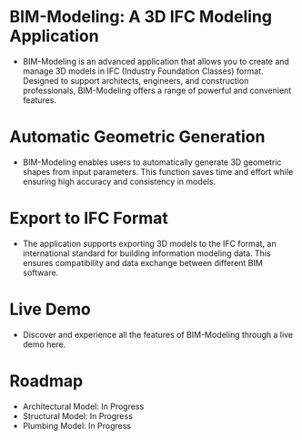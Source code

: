 # BIM-Modeling: A 3D IFC Modeling Application
  - BIM-Modeling is an advanced application that allows you to create and manage 3D models in IFC (Industry Foundation Classes) format. Designed to support architects, engineers, and construction professionals, BIM-Modeling offers a range of powerful and convenient features.
# Automatic Geometric Generation
  - BIM-Modeling enables users to automatically generate 3D geometric shapes from input parameters. This function saves time and effort while ensuring high accuracy and consistency in models.
# Export to IFC Format
  - The application supports exporting 3D models to the IFC format, an international standard for building information modeling data. This ensures compatibility and data exchange between different BIM software.
# Live Demo
  - Discover and experience all the features of BIM-Modeling through a live demo here.
# Roadmap
  - Architectural Model: In Progress
  - Structural Model: In Progress
  - Plumbing Model: In Progress
